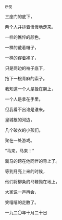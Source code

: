     所见 

   三座门的底下，

   两个人并排着慢慢地走来。

   一样的憔悴的颜色，

   一样的戴着帽子，

   一样的穿着袍子，

   只是两边的袖子底下，

   拖下一根青麻的索子。

   我知道一个人是拴在腕上，

   一个人是拿在手里，

   但我看不出谁是谁来。

   皇城根的河边，

   几个破衣的小孩们，

   聚在一处游戏。

   “马来，马来！”

   骑马的跨在他同伴的背上了。

   等到月亮上来的时候，

   他们将柳条的马鞭抛在地上，

   大家说一声再会，

   笑嘻嘻的走散了。

   一九二〇年十月二十日

